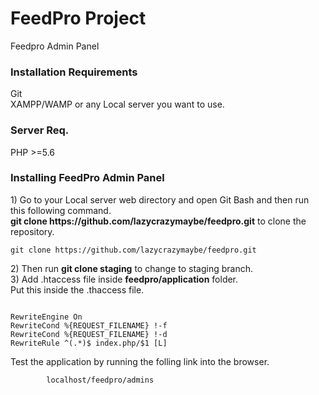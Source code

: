 # FeedPro Project
Feedpro Admin Panel

<h3>Installation Requirements</h3>
<p>
	Git<br>
	XAMPP/WAMP or any Local server you want to use.
</p>

<h3>Server Req.</h3>
<p>PHP >=5.6</p>

<h3>Installing FeedPro Admin Panel</h3>
<p>
	1) Go to your Local server web directory and open Git Bash and then run this following command.<br>
	<b>git clone https://github.com/lazycrazymaybe/feedpro.git</b> to clone the repository.

	git clone https://github.com/lazycrazymaybe/feedpro.git	
</p>
<p>
	2) Then run <b>git clone staging</b> to change to staging branch.<br>
	3) Add .htaccess file inside <b>feedpro/application</b> folder.<br>
	   Put this inside the .thaccess file.
</p>	
<pre class="code highlight js-syntax-highlight plaintext white" lang="plaintext" v-pre="true"><code>
<span id="LC1" class="line" lang="plaintext">RewriteEngine On</span>
<span id="LC2" class="line" lang="plaintext">RewriteCond %{REQUEST_FILENAME} !-f</span>
<span id="LC3" class="line" lang="plaintext">RewriteCond %{REQUEST_FILENAME} !-d</span>
<span id="LC4" class="line" lang="plaintext">RewriteRule ^(.*)$ index.php/$1 [L]</span></code>
</pre>
<p>
	Test the application by running the folling link into the browser.<br>
	<code>
		localhost/feedpro/admins
	</code>
</p>
